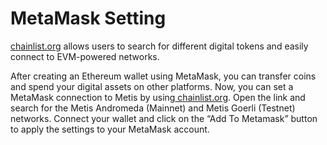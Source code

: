 # MetaMask Setting

[chainlist.org](https://chainlist.org/) allows users to search for different digital tokens and easily connect to EVM-powered networks.&#x20;

After creating an Ethereum wallet using MetaMask, you can transfer coins and spend your digital assets on other platforms. Now, you can set a MetaMask connection to Metis by using[ chainlist.org](https://chainlist.org/). Open the link and search for the Metis Andromeda (Mainnet) and Metis Goerli (Testnet) networks. Connect your wallet and click on the “Add To Metamask” button to apply the settings to your MetaMask account.
